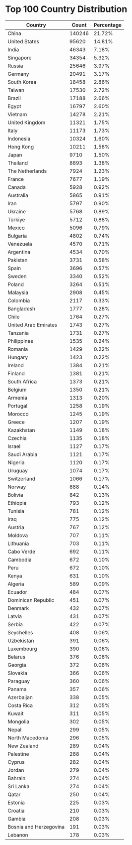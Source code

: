 # Top 100 Country Distribution
| Country | Count | Percentage |
|----|----|----|
| China | 140246 | 21.72% |
| United States | 95620 | 14.81% |
| India | 46343 | 7.18% |
| Singapore | 34354 | 5.32% |
| Russia | 25646 | 3.97% |
| Germany | 20491 | 3.17% |
| South Korea | 18458 | 2.86% |
| Taiwan | 17530 | 2.72% |
| Brazil | 17188 | 2.66% |
| Egypt | 16797 | 2.60% |
| Vietnam | 14278 | 2.21% |
| United Kingdom | 11321 | 1.75% |
| Italy | 11173 | 1.73% |
| Indonesia | 10324 | 1.60% |
| Hong Kong | 10211 | 1.58% |
| Japan | 9710 | 1.50% |
| Thailand | 8893 | 1.38% |
| The Netherlands | 7924 | 1.23% |
| France | 7677 | 1.19% |
| Canada | 5928 | 0.92% |
| Australia | 5865 | 0.91% |
| Iran | 5797 | 0.90% |
| Ukraine | 5768 | 0.89% |
| Türkiye | 5712 | 0.88% |
| Mexico | 5096 | 0.79% |
| Bulgaria | 4802 | 0.74% |
| Venezuela | 4570 | 0.71% |
| Argentina | 4534 | 0.70% |
| Pakistan | 3731 | 0.58% |
| Spain | 3696 | 0.57% |
| Sweden | 3340 | 0.52% |
| Poland | 3264 | 0.51% |
| Malaysia | 2908 | 0.45% |
| Colombia | 2117 | 0.33% |
| Bangladesh | 1777 | 0.28% |
| Chile | 1764 | 0.27% |
| United Arab Emirates | 1743 | 0.27% |
| Tanzania | 1731 | 0.27% |
| Philippines | 1535 | 0.24% |
| Romania | 1429 | 0.22% |
| Hungary | 1423 | 0.22% |
| Ireland | 1384 | 0.21% |
| Finland | 1381 | 0.21% |
| South Africa | 1373 | 0.21% |
| Belgium | 1350 | 0.21% |
| Armenia | 1313 | 0.20% |
| Portugal | 1258 | 0.19% |
| Morocco | 1245 | 0.19% |
| Greece | 1207 | 0.19% |
| Kazakhstan | 1149 | 0.18% |
| Czechia | 1135 | 0.18% |
| Israel | 1127 | 0.17% |
| Saudi Arabia | 1121 | 0.17% |
| Nigeria | 1120 | 0.17% |
| Uruguay | 1074 | 0.17% |
| Switzerland | 1066 | 0.17% |
| Norway | 888 | 0.14% |
| Bolivia | 842 | 0.13% |
| Ethiopia | 793 | 0.12% |
| Tunisia | 781 | 0.12% |
| Iraq | 775 | 0.12% |
| Austria | 767 | 0.12% |
| Moldova | 707 | 0.11% |
| Lithuania | 703 | 0.11% |
| Cabo Verde | 692 | 0.11% |
| Cambodia | 672 | 0.10% |
| Peru | 672 | 0.10% |
| Kenya | 631 | 0.10% |
| Algeria | 589 | 0.09% |
| Ecuador | 484 | 0.07% |
| Dominican Republic | 451 | 0.07% |
| Denmark | 432 | 0.07% |
| Latvia | 431 | 0.07% |
| Serbia | 422 | 0.07% |
| Seychelles | 408 | 0.06% |
| Uzbekistan | 391 | 0.06% |
| Luxembourg | 390 | 0.06% |
| Belarus | 376 | 0.06% |
| Georgia | 372 | 0.06% |
| Slovakia | 366 | 0.06% |
| Paraguay | 360 | 0.06% |
| Panama | 357 | 0.06% |
| Azerbaijan | 338 | 0.05% |
| Costa Rica | 312 | 0.05% |
| Kuwait | 311 | 0.05% |
| Mongolia | 302 | 0.05% |
| Nepal | 299 | 0.05% |
| North Macedonia | 296 | 0.05% |
| New Zealand | 289 | 0.04% |
| Palestine | 288 | 0.04% |
| Cyprus | 282 | 0.04% |
| Jordan | 279 | 0.04% |
| Bahrain | 274 | 0.04% |
| Sri Lanka | 274 | 0.04% |
| Qatar | 250 | 0.04% |
| Estonia | 225 | 0.03% |
| Croatia | 210 | 0.03% |
| Gambia | 208 | 0.03% |
| Bosnia and Herzegovina | 191 | 0.03% |
| Lebanon | 178 | 0.03% |
